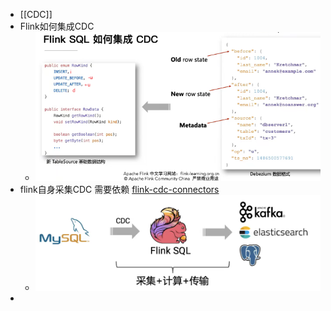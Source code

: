 - [[CDC]]
- Flink如何集成CDC
	- ![image.png](../assets/image_1651201675180_0.png)
- flink自身采集CDC 需要依赖 [flink-cdc-connectors](https://github.com/ververica/flink-cdc-connectors)
	- ![image.png](../assets/image_1651202006076_0.png)
-
